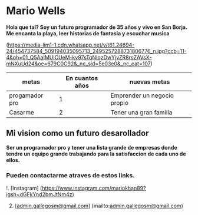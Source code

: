# Mario Wells
__Hola que tal? Soy un futuro programador de 35 años y vivo en San Borja. Me encanta la playa, leer historias de fantasia y escuchar musica__

(https://media-lim1-1.cdn.whatsapp.net/v/t61.24694-24/454737584_509194035095713_2495257288731806776_n.jpg?ccb=11-4&oh=01_Q5AaIMUICUeM-kv97sTqNIqzDwYjvZR8rsZAVsX-mNXuUd24&oe=679C0C92&_nc_sid=5e03e0&_nc_cat=107)

|metas | En cuantos años |nuevas metas |
| --- | --- | --- |
| progamador pro | 1 | Emprender un negocio propio |
| Casarme | 2 | Tener una gran familia |

## Mi vision como un futuro desarollador
__Ser un programador pro y tener una lista grande de empresas donde tendre un equipo grande trabajando para la satisfaccion de cada uno de ellos.__


### Pueden contactarme atraves de estos links.

!. [Instagram] (https://www.instagram.com/mariokhan89?igsh=dGFkYnd2bmJtNm4z)

2. [admin.gallegosm@gmail.com] (mailto:admin.gallegosm@gmail.com)
